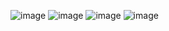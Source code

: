 ![image](https://user-images.githubusercontent.com/26100556/135722543-7302dbca-9c56-4a13-b500-4c9e4faf6731.png)
![image](https://user-images.githubusercontent.com/26100556/135722549-a4f4b7f4-e2c3-41db-a1b2-1e9f0bb568d7.png)
![image](https://user-images.githubusercontent.com/26100556/135722583-9e23930e-09c2-4c50-86e3-b192e7a7d137.png)
![image](https://user-images.githubusercontent.com/26100556/135722595-4bb3a37e-e4f3-47b7-9787-8f2d6071046e.png)
